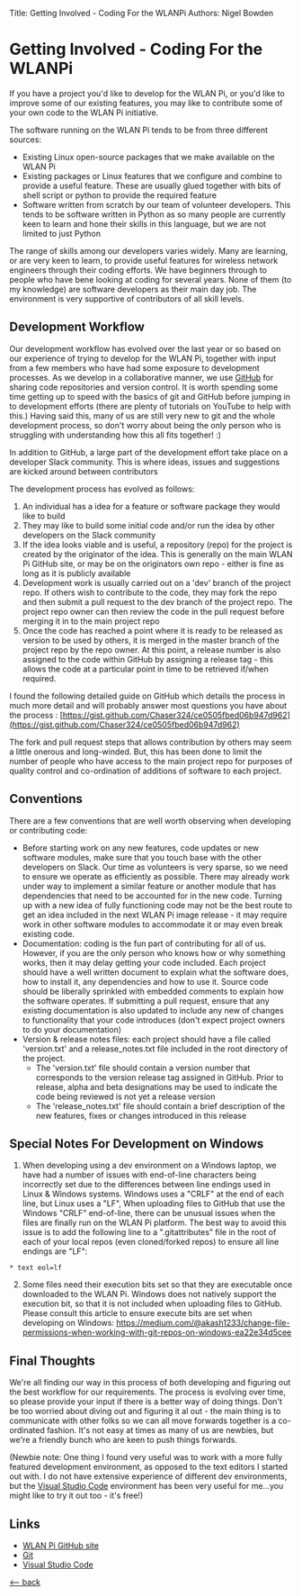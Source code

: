 Title: Getting Involved - Coding For the WLANPi
Authors: Nigel Bowden

# Getting Involved - Coding For the WLANPi

If you have a project you'd like to develop for the WLAN Pi, or you'd like to improve some of our existing features, you may like to contribute some of your own code to the WLAN Pi initiative.

The software running on the WLAN Pi tends to be from three different sources:

* Existing Linux open-source packages that we make available on the WLAN Pi
* Existing packages or Linux features that we configure and combine to provide a useful feature. These are usually glued together with bits of shell script or python to provide the required feature
* Software written from scratch by our team of volunteer developers. This tends to be software written in Python as so many people are currently keen to learn and hone their skills in this language, but we are not limited to just Python   

The range of skills among our developers varies widely. Many are learning, or are very keen to learn, to provide useful features for wireless network engineers through their coding efforts. We have beginners through to people who have bene looking at coding for several years. None of them (to my knowledge) are software developers as their main day job. The environment is very supportive of contributors of all skill levels.

## Development Workflow

Our development workflow has evolved over the last year or so based on our experience of trying to develop for the WLAN Pi, together with input from a few members who have had some exposure to development processes. As we develop in a collaborative manner, we use [GitHub][github] for sharing code repositories and version control. It is worth spending some time getting up to speed with the basics of git and GitHub before jumping in to development efforts (there are plenty of tutorials on YouTube to help with this.) Having said this, many of us are still very new to git and the whole development process, so don't worry about being the only person who is struggling with understanding how this all fits together! :)

In addition to GitHub, a large part of the development effort take place on a developer Slack community. This is where ideas, issues and suggestions are kicked around between contributors

The development process has evolved as follows:

1. An individual has a idea for a feature or software package they would like to build
2. They may like to build some initial code and/or run the idea by other developers on the Slack community
3. If the idea looks viable and is useful, a repository (repo) for the project is created by the originator of the idea. This is generally on the main WLAN Pi GitHub site, or may be on the originators own repo - either is fine as long as it is publicly available
4. Development work is usually carried out on a 'dev' branch of the project repo. If others wish to contribute to the code, they may fork the repo and then submit a pull request to the dev branch of the project repo. The project repo owner can then review the code in the pull request before merging it in to the main project repo 
5. Once the code has reached a point where it is ready to be released as version to be used by others, it is merged in the master branch of the project repo by the repo owner. At this point, a release number is also assigned to the code within GitHub by assigning a release tag - this allows the code at a particular point in time to be retrieved if/when required.

I found the following detailed guide on GitHub which details the process in much more detail and will probably answer most questions you have about the process : [https://gist.github.com/Chaser324/ce0505fbed06b947d962](https://gist.github.com/Chaser324/ce0505fbed06b947d962)

The fork and pull request steps that allows contribution by others may seem a little onerous and long-winded. But, this has been done to limit the number of people who have access to the main project repo for purposes of quality control and co-ordination of additions of software to each project.

## Conventions

There are a few conventions that are well worth observing when developing or contributing code:

* Before starting work on any new features, code updates or new software modules, make sure that you touch base with the other developers on Slack. Our time as volunteers is very sparse, so we need to ensure we operate as efficiently as possible. There may already work under way to implement a similar feature or another module that has dependencies that need to be accounted for in the new code. Turning up with a new idea of fully functioning code may not be the best route to get an idea included in the next WLAN Pi image release - it may require work in other software modules to accommodate it or may even break existing code.
* Documentation: coding is the fun part of contributing for all of us. However, if you are the only person who knows how or why something works, then it may delay getting your code included. Each project should have a well written document to explain what the software does, how to install it, any dependencies and how to use it.  Source code should be liberally sprinkled with embedded comments to explain how the software operates. If submitting a pull request, ensure that any existing documentation is also updated to include any new of changes to functionality that your code introduces (don't expect project owners to do your documentation)
* Version & release notes files: each project should have a file called 'version.txt' and a release_notes.txt file included in the root directory of the project. 
    * The 'version.txt' file should contain a version number that corresponds to the version release tag assigned in GitHub. Prior to release, alpha and beta designations may be used to indicate the code being reviewed is not yet a release version
    * The 'release_notes.txt' file should contain a brief description of the new features, fixes or changes introduced in this release  

## Special Notes For Development on Windows

1. When developing using a dev environment on a Windows laptop, we have had a number of issues with end-of-line characters being incorrectly set due to the differences between line endings used in Linux & Windows systems. Windows uses a "CRLF" at the end of each line, but Linux uses a "LF", When uploading files to GitHub that use the Windows "CRLF" end-of-line, there can be unusual issues when the files are finally run on the WLAN Pi platform. The best way to avoid this issue is to add the following line to a ".gitattributes" file in the root of each of your local repos (even cloned/forked repos) to ensure all line endings are "LF":
```
* text eol=lf
```

2. Some files need their execution bits set so that they are executable once downloaded to the WLAN Pi. Windows does not natively support the execution bit, so that it is not included when uploading files to GitHub. Please consult this article to ensure execute bits are set when developing on Windows: https://medium.com/@akash1233/change-file-permissions-when-working-with-git-repos-on-windows-ea22e34d5cee

## Final Thoughts

We're all finding our way in this process of both developing and figuring out the best workflow for our requirements. The process is evolving over time, so please provide your input if there is a better way of doing things.  Don't be too worried about diving out and figuring it al out - the main thing is to communicate with other folks so we can all move forwards together is a co-ordinated fashion. It's not easy at times as many of us are newbies, but we're a friendly bunch who are keen to push things forwards.

(Newbie note: One thing I found very useful was to work with a more fully featured development environment, as opposed to the text editors I started out with. I do not have extensive experience of different dev environments, but the [Visual Studio Code][vsc] environment has been very useful for me...you might like to try it out too - it's free!)

## Links

* [WLAN Pi GitHub site][github]
* [Git][git]
* [Visual Studio Code][vsc]



[<-- back][back]

<!-- Link list -->
[back]: index.md
[github]: https://github.com/WLAN-Pi
[vsc]: https://code.visualstudio.com/download
[git]: https://git-scm.com/


